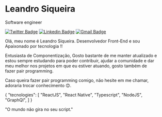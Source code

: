 
# Leandro Siqueira

Software engineer

[![Twitter Badge](https://img.shields.io/badge/-@oleandrosiq-00875f?style=flat-square&labelColor=00875f&logo=twitter&logoColor=white&link=https://twitter.com/oleandrosiq)](https://twitter.com/oleandrosiq)
[![Linkedin Badge](https://img.shields.io/badge/-leandrosiq1-00875f?style=flat-square&logo=Linkedin&logoColor=white&link=https://www.linkedin.com/in/leandrosiq1/)](https://www.linkedin.com/in/leandrosiq1/) 
[![Gmail Badge](https://img.shields.io/badge/-le_kts12@hotmail.com-00875f?style=flat-square&logo=Gmail&logoColor=white&link=le_kts12@hotmail.com)](mailto:le_kts12@hotmail.com)

Olá, meu nome é Leandro Siqueira. Desenvolvedor Front-End e sou Apaixonado por tecnologia !! 

Entusiasta de Componentização, Gosto bastante de me manter atualizado e estou sempre estudando para poder contribuir, ajudar a comunidade e dar meu melhor nos projetos em que eu estiver atuando, gosto também de fazer pair programming.

Caso queira fazer pair programming comigo, não hesite em me chamar, adoraria trocar conhecimento 😊.

  {
    "tecnologies": [
      "ReactJS",
      "React Native",
      "Typescript",
      "NodeJS",
      "GraphQl",
    ]
  }


"O mundo não gira no seu script." <br>
